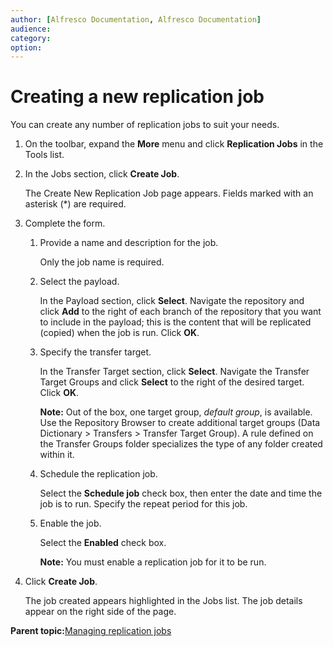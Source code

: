 ```yaml
---
author: [Alfresco Documentation, Alfresco Documentation]
audience: 
category: 
option: 
---
```


# Creating a new replication job

You can create any number of replication jobs to suit your needs.

1.  On the toolbar, expand the **More** menu and click **Replication Jobs** in the Tools list.

2.  In the Jobs section, click **Create Job**.

    The Create New Replication Job page appears. Fields marked with an asterisk \(\*\) are required.

3.  Complete the form.

    1.  Provide a name and description for the job.

        Only the job name is required.

    2.  Select the payload.

        In the Payload section, click **Select**. Navigate the repository and click **Add** to the right of each branch of the repository that you want to include in the payload; this is the content that will be replicated \(copied\) when the job is run. Click **OK**.

    3.  Specify the transfer target.

        In the Transfer Target section, click **Select**. Navigate the Transfer Target Groups and click **Select** to the right of the desired target. Click **OK**.

        **Note:** Out of the box, one target group, *default group*, is available. Use the Repository Browser to create additional target groups \(Data Dictionary \> Transfers \> Transfer Target Group\). A rule defined on the Transfer Groups folder specializes the type of any folder created within it.

    4.  Schedule the replication job.

        Select the **Schedule job** check box, then enter the date and time the job is to run. Specify the repeat period for this job.

    5.  Enable the job.

        Select the **Enabled** check box.

        **Note:** You must enable a replication job for it to be run.

4.  Click **Create Job**.

    The job created appears highlighted in the Jobs list. The job details appear on the right side of the page.


**Parent topic:**[Managing replication jobs](../concepts/adminconsole-replication-intro.md)


